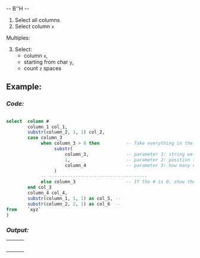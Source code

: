-- B''H --

1. Select all columns
2. Select column `x`

Multiples:

3. Select: 
   - column `x`,
   - starting from char `y`,
   - count `z` spaces





## Example: 
### *Code:*
```SQL

select  column #
        column_1 col_1,
        substr(column_2, 1, 1) col_2,
        case column_3
             when column_3 > 0 then          -- Take everything in the column_3 until the column_3:
                  substr(
                      column_3,              -- parameter 1: string we're going to disect
                      1,                     -- parameter 2: position to start from
                      column_4               -- parameter 3: how many charachters to go for 
                  ) 
             -- -------------------------------------    
             else column_3                   -- If the # is 0, show the input of column_3    
        end col_3
        column_4 col_4,
        substr(column_1, 1, 1) as col_5, -- 
        substr(column_2, 2, 1) as col_6  -- 
from    `xyz`
)

```

### *Output:*

||||
|---|---|---|
||||
||||
||||
||||
||||